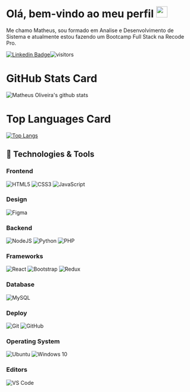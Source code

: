 # Olá, bem-vindo ao meu perfil <img alt="wave" src="https://raw.githubusercontent.com/MartinHeinz/MartinHeinz/master/wave.gif" width="30px">

Me chamo Matheus, sou formado em Analise e Desenvolvimento de Sistema e atualmente estou fazendo um Bootcamp Full Stack na Recode Pro.

[![Linkedin Badge](https://img.shields.io/badge/-matheusop1-blue?style=flat-square&logo=Linkedin&logoColor=white&link=https://www.linkedin.com/in/matheusop1/)](https://www.linkedin.com/in/matheusop1/)![visitors](https://visitor-badge.glitch.me/badge?page_id=matheus-dev1.matheus-dev1)

<h1>GitHub Stats Card</h1>

![Matheus Oliveira's github stats](https://github-readme-stats.vercel.app/api?username=matheus-dev1&show_icons=true&theme=material-palenight)

<h1>Top Languages Card</h1>

[![Top Langs](https://github-readme-stats.vercel.app/api/top-langs/?username=matheus-dev1&layout=compact)](https://github.com/anuraghazra/github-readme-stats)

## 🔧 Technologies & Tools

### Frontend

<img alt="HTML5" src="https://img.shields.io/badge/html5%20-%23E34F26.svg?&style=for-the-badge&logo=html5&logoColor=white"/>
<img alt="CSS3" src="https://img.shields.io/badge/css3%20-%231572B6.svg?&style=for-the-badge&logo=css3&logoColor=white"/>
<img alt="JavaScript" src="https://img.shields.io/badge/javascript%20-%23323330.svg?&style=for-the-badge&logo=javascript&logoColor=%23F7DF1E"/>

### Design

<img alt="Figma" src="https://img.shields.io/badge/figma%20-%23F24E1E.svg?&style=for-the-badge&logo=figma&logoColor=white"/>

### Backend

<img alt="NodeJS" src="https://img.shields.io/badge/node.js%20-%2343853D.svg?&style=for-the-badge&logo=node.js&logoColor=white"/>
<img alt="Python" src="https://img.shields.io/badge/python%20-%2314354C.svg?&style=for-the-badge&logo=python&logoColor=white"/>
<img alt="PHP" src="https://img.shields.io/badge/php-%23777BB4.svg?&style=for-the-badge&logo=php&logoColor=white"/>

### Frameworks

<img alt="React" src="https://img.shields.io/badge/react%20-%2320232a.svg?&style=for-the-badge&logo=react&logoColor=%2361DAFB"/>
<img alt="Bootstrap" src="https://img.shields.io/badge/bootstrap%20-%23563D7C.svg?&style=for-the-badge&logo=bootstrap&logoColor=white"/>
<img alt="Redux" src="https://img.shields.io/badge/redux%20-%23593d88.svg?&style=for-the-badge&logo=redux&logoColor=white"/>

### Database

<img alt="MySQL" src="https://img.shields.io/badge/mysql-%2300f.svg?&style=for-the-badge&logo=mysql&logoColor=white"/>

### Deploy

<img alt="Git" src="https://img.shields.io/badge/git%20-%23F05033.svg?&style=for-the-badge&logo=git&logoColor=white"/>
<img alt="GitHub" src="https://img.shields.io/badge/github%20-%23121011.svg?&style=for-the-badge&logo=github&logoColor=white"/>

### Operating System

<img alt="Ubuntu" src="https://img.shields.io/badge/Ubuntu-E95420?style=for-the-badge&logo=ubuntu&logoColor=white" />
<img alt="Windows 10" src="https://img.shields.io/badge/Windows-0078D6?style=for-the-badge&logo=windows&logoColor=white" />

### Editors

![VS Code](http://img.shields.io/badge/-VS%20Code-007ACC?style=flat-square&logo=visual-studio-code)
